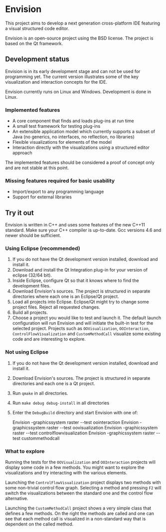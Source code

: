 Envision
========

This project aims to develop a next generation cross-platform IDE featuring a visual structured code editor.

Envision is an open-source project using the BSD license. The project is based on the Qt framework.

Development status
------------------

Envision is in its early development stage and can not be used for programming yet. The current version illustrates some of the key visualization and interaction concepts for the IDE.

Envision currently runs on Linux and Windows. Development is done in Linux.

### Implemented features
* A core component that finds and loads plug-ins at run time
* A small test framework for testing plug-ins
* An extensible application model which currently supports a subset of Java (no generics, no interfaces, no reflection, no libraries)
* Flexible visualizations for elements of the model
* Interaction directly with the visualizations using a structured editor approach 

The implemented features should be considered a proof of concept only and are not stable at this point.

### Missing features required for basic usability
* Import/export to any programming language
* Support for external libraries

Try it out
----------

Envision is written in C++ and uses some features of the new C++11 standard. Make sure your C++ compiler is up-to-date. Gcc versions 4.6 and newer should be sufficient.

### Using Eclipse (recommended)
1. If you do not have the Qt development version installed, download and install it.
2. Download and install the Qt Integration plug-in for your version of eclipse (32/64 bit).
3. Inside Eclipse, configure Qt so that it knows where to find the development files.
4. Download Envision's sources. The project is structured in separate directories where each one is an Eclipse/Qt project.
5. Load all projects into Eclipse. Eclipse/Qt might try to change some project files. Reject all requested changes.
6. Build all projects.
7. Choose a project you would like to test and launch it. The default launch configuration will run Envision and will initiate the built-in test for the selected project. Projects such as `OOVisualization`, `OOInteraction`, `ControlFlowVisualization` and `CustomMethodCall` visualize some existing code and are interesting to explore.

### Not using Eclipse
1. If you do not have the Qt development version installed, download and install it.
2. Download Envision's sources. The project is structured in separate directories and each one is a Qt project.
3. Run `qmake` in all directories.
4. Run `make debug debug-install` in all directories
5. Enter the `DebugBuild` directory and start Envision with one of:
   
     Envision -graphicssystem raster --test oointeraction
     Envision -graphicssystem raster --test oovisualization
     Envision -graphicssystem raster --test controlflowvisualization
     Envision -graphicssystem raster --test custommethodcall


### What to explore
Running the tests for the `OOVisualization` and `OOInteraction` projects will display some code in a few methods. You might want to explore the visualizations and try interacting with the various elements.

Launching the `ControlFlowVisualization` project displays two methods with some non-trivial control flow graph. Selecting a method and pressing `F2` will switch the visualizations between the standard one and the control flow alternative.

Launching the `CustomMethodCall` project shows a very simple class that defines a few methods. On the right the methods are called and one can see that each method call is visualized in a non-standard way that is dependent on the called method.